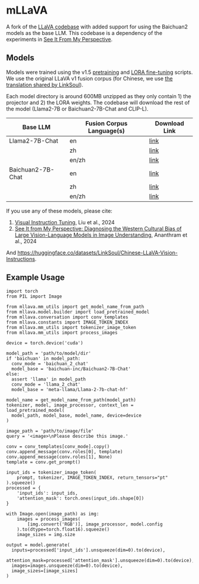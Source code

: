 # mLLaVA  

A fork of the [LLaVA codebase](https://github.com/haotian-liu/LLaVA/tree/main) with added support for using the Baichuan2 models as the base LLM.  This codebase is a dependency of the experiments in [See It From My Perspective](https://github.com/amith-ananthram/see-it-from-my-perspective/tree/main).

## Models

Models were trained using the v1.5 [pretraining](https://github.com/amith-ananthram/mLLaVA/blob/main/scripts/v1_5/pretrain.sh) and [LORA fine-tuning](https://github.com/amith-ananthram/mLLaVA/blob/main/scripts/v1_5/finetune_lora.sh) scripts.  We use the original LLaVA v1 fusion corpus (for Chinese, we use [the translation shared by LinkSoul](https://huggingface.co/datasets/LinkSoul/Chinese-LLaVA-Vision-Instructions)). 

Each model directory is around 600MB unzipped as they only contain 1) the projector and 2) the LORA weights.  The codebase will download the rest of the model (Llama2-7B or Baichuan2-7B-Chat and CLIP-L).

| Base LLM | Fusion Corpus Language(s) | Download Link |
| ------- | ------- | ------ |
| Llama2-7B-Chat | en | [link](https://drive.google.com/file/d/16H18ZwmHUNMmCNXinP0_kRdwNBYmJjg1/view?usp=sharing) |
| | zh | [link](https://drive.google.com/file/d/1ScU9Xhstn5mtXN0et4X8LATxoOBxkTZi/view?usp=sharing) |
| | en/zh | [link](https://drive.google.com/file/d/15fYREDYbzT8VJlRaXeb9A-bc6TRnGCbo/view?usp=sharing) |
| Baichuan2-7B-Chat | en | [link](https://drive.google.com/file/d/1IH6TfObGf3wAXsgmSWtMvka80gc5J35C/view?usp=sharing) |
| | zh | [link](https://drive.google.com/file/d/1iI2G7p0zTQUvaoVC9wqet-vwwq0sVD0Y/view?usp=sharing) |
| | en/zh | [link](https://drive.google.com/file/d/1ym3JB66gsCJrH7fobG2P3kw-_f9RADY9/view?usp=sharing) |

If you use any of these models, please cite:

1) [Visual Instruction Tuning](https://proceedings.neurips.cc/paper_files/paper/2023/hash/6dcf277ea32ce3288914faf369fe6de0-Abstract-Conference.html), Liu et al., 2024
2) [See It from My Perspective: Diagnosing the Western Cultural Bias of Large Vision-Language Models in Image Understanding](https://arxiv.org/abs/2406.11665), Ananthram et al., 2024 

And https://huggingface.co/datasets/LinkSoul/Chinese-LLaVA-Vision-Instructions.

## Example Usage

    import torch
    from PIL import Image

    from mllava.mm_utils import get_model_name_from_path 
    from mllava.model.builder import load_pretrained_model 
    from mllava.conversation import conv_templates
    from mllava.constants import IMAGE_TOKEN_INDEX
    from mllava.mm_utils import tokenizer_image_token 
    from mllava.mm_utils import process_images 

    device = torch.device('cuda')

    model_path = 'path/to/model/dir'
    if 'baichuan' in model_path:
      conv_mode = 'baichuan_2_chat'
      model_base = 'baichuan-inc/Baichuan2-7B-Chat'
    else:
      assert 'llama' in model_path
      conv_mode = 'llama_2_chat'
      model_base = 'meta-llama/Llama-2-7b-chat-hf'

    model_name = get_model_name_from_path(model_path)
    tokenizer, model, image_processor, context_len = load_pretrained_model(
      model_path, model_base, model_name, device=device
    )

    image_path = 'path/to/image/file'
    query = '<image>\nPlease describe this image.'

    conv = conv_templates[conv_mode].copy()
    conv.append_message(conv.roles[0], template)
    conv.append_message(conv.roles[1], None)
    template = conv.get_prompt()
    
    input_ids = tokenizer_image_token(
        prompt, tokenizer, IMAGE_TOKEN_INDEX, return_tensors="pt"
    ).squeeze()
    processed = {
        'input_ids': input_ids,
        'attention_mask': torch.ones(input_ids.shape[0])
    }

    with Image.open(image_path) as img:
        images = process_images(
            [img.convert('RGB')], image_processor, model.config
        ).to(dtype=torch.float16).squeeze()
        image_sizes = img.size

    output = model.generate(
      inputs=processed['input_ids'].unsqueeze(dim=0).to(device),
      attention_mask=processed['attention_mask'].unsqueeze(dim=0).to(device),
      images=images.unsqueeze(dim=0).to(device),
      image_sizes=[image_sizes]
    )
    
